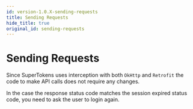 ```yaml
---
id: version-1.0.X-sending-requests
title: Sending Requests
hide_title: true
original_id: sending-requests
---
```


# Sending Requests

Since SuperTokens uses interception with both ```OkHttp``` and ```Retrofit``` the code to make API calls does not require any changes. 

In the case the response status code matches the session expired status code, you need to ask the user to login again.